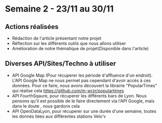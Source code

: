 # Semaine 2 - 23/11 au 30/11

## Actions réalisées

* Rédaction de l'article présentant notre projet
* Réflection sur les différents outils que nous allons utiliser
* Amélioration de notre thématique de projet(Disponible dans l'article)

## Diverses API/Sites/Techno à utiliser
* API Google Map (Pour récuperer les période d'affluence d'un endroit). L'API Google Map ne nous permet pas cependant d'avoir accès à
  ces données. Pour ce faire, nous avons découvert la librairie "PopularTimes" qui réalise cela
  https://github.com/m-wrzr/populartimes
* API FourthSqaure, pour récuperer les différents bars de Lyon. Nous pensons qu'il est possible de le faire directement via l'API Google,
  mais dans le doute , nous gardons cela
* API OpenDataLyon, pour récuperer sur une durée d'une semaine, toutes les donnés liées aux différentes stations Velo'v

